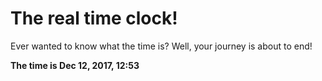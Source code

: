 # The real time clock!

Ever wanted to know what the time is? Well, your journey is about to end!

**The time is Dec 12, 2017, 12:53**